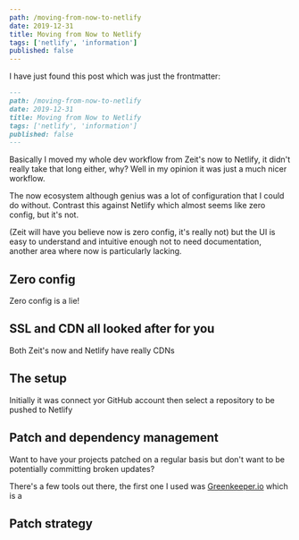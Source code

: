 ```yaml
---
path: /moving-from-now-to-netlify
date: 2019-12-31
title: Moving from Now to Netlify
tags: ['netlify', 'information']
published: false
---
```


I have just found this post which was just the frontmatter:

```md
---
path: /moving-from-now-to-netlify
date: 2019-12-31
title: Moving from Now to Netlify
tags: ['netlify', 'information']
published: false
---
```

Basically I moved my whole dev workflow from Zeit's now to Netlify, it
didn't really take that long either, why? Well in my opinion it was
just a much nicer workflow.

The now ecosystem although genius was a lot of configuration that I
could do without. Contrast this against Netlify which almost seems
like zero config, but it's not.

(Zeit will have you believe now is zero config, it's really not) but
the UI is easy to understand and intuitive enough not to need
documentation, another area where now is particularly lacking.

## Zero config

Zero config is a lie!

## SSL and CDN all looked after for you

Both Zeit's now and Netlify have really CDNs

## The setup

Initially it was connect yor GitHub account then select a repository
to be pushed to Netlify

## Patch and dependency management

Want to have your projects patched on a regular basis but don't want
to be potentially committing broken updates?

There's a few tools out there, the first one I used was
[Greenkeeper.io] which is a

## Patch strategy

<!-- LINKS -->

[greenkeeper.io]: https://greenkeeper.io
